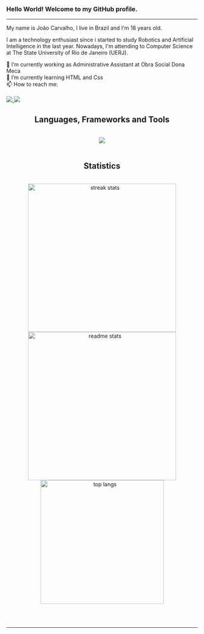 ### Hello World!  Welcome to my GitHub profile.
----
My name is João Carvalho, I live in Brazil and I'm 18 years old.

I am a technology enthusiast since i started to study Robotics and Artificial Intelligence in the last year. Nowadays, I'm attending to Computer Science at The State University of Rio de Janeiro (UERJ).

<div>

🔭 I’m currently working as Administrative Assistant at Obra Social Dona Meca
<br/>
🌱 I’m currently learning HTML and Css 
<br/>
📫 How to reach me:  
<br/>
<a href="linkedin.com/in/joaoncarvalho/" target="_blank">
<img src="https://img.shields.io/badge/LinkedIn-0077B5?style=for-the-badge&logo=linkedin&logoColor=white" target="_blank"/>
</a>
<a href="mailto:carvalho.jjnc@gmail.com" target="_blank">
<img src="https://img.shields.io/badge/Gmail-D14836?style=for-the-badge&logo=gmail&logoColor=white" target="_blank"/>
</a>
</div>

<div align = "center">
<h2> Languages, Frameworks and Tools </h2>
<br/>
<div align="center">
  <img src="https://skillicons.dev/icons?i=html,css,javascript,nodejs" /><br>
</div>

<br/>

<h2 align="center">Statistics</h2>
<br>
<div align=center>
  <img width=390 src="https://streak-stats.demolab.com/?user=joaoncr&count_private=true&theme=react&border_radius=10" alt="streak stats"/>
  <img width=390 src="https://github-readme-stats.vercel.app/api?username=joaoncr&count_private=true&show_icons=true&theme=react&rank_icon=github&border_radius=10" alt="readme stats" />
  <br/>
  <img width=325 align="center" src="https://github-readme-stats.vercel.app/api/top-langs/?username=joaoncr&hide=HTML&langs_count=8&layout=compact&theme=react&border_radius=10&size_weight=0.5&count_weight=0.5&exclude_repo=github-readme-stats" alt="top langs" />
</div>

<br/><br/>

<hr/>

